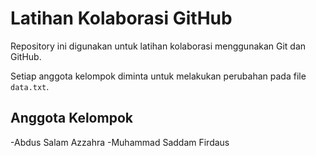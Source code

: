 # Latihan Kolaborasi GitHub

Repository ini digunakan untuk latihan kolaborasi 
menggunakan Git dan GitHub.

Setiap anggota kelompok diminta untuk melakukan 
perubahan pada file `data.txt`.  


## Anggota Kelompok
-Abdus Salam Azzahra
-Muhammad Saddam Firdaus 